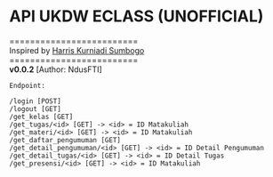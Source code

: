 # API UKDW ECLASS (UNOFFICIAL)
=========================<br>
Inspired by [Harris Kurniadi Sumbogo](https://github.com/harhar-sumbogo)<br>
=========================<br>
**v0.0.2** [Author: NdusFTI]
```
Endpoint:

/login [POST]
/logout [GET]
/get_kelas [GET]
/get_tugas/<id> [GET] -> <id> = ID Matakuliah
/get_materi/<id> [GET] -> <id> = ID Matakuliah
/get_daftar_pengumuman [GET]
/get_detail_pengumuman/<id> [GET] -> <id> = ID Detail Pengumuman
/get_detail_tugas/<id> [GET] -> <id> = ID Detail Tugas
/get_presensi/<id> [GET] -> <id> = ID Matakuliah
```

